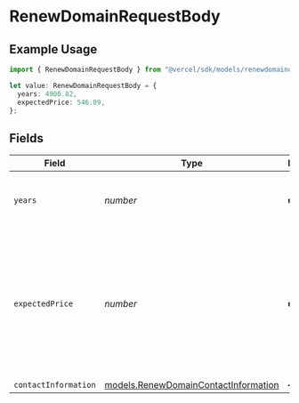 # RenewDomainRequestBody

## Example Usage

```typescript
import { RenewDomainRequestBody } from "@vercel/sdk/models/renewdomainop.js";

let value: RenewDomainRequestBody = {
  years: 4900.82,
  expectedPrice: 546.09,
};
```

## Fields

| Field                                                                                                                                                                                                                          | Type                                                                                                                                                                                                                           | Required                                                                                                                                                                                                                       | Description                                                                                                                                                                                                                    |
| ------------------------------------------------------------------------------------------------------------------------------------------------------------------------------------------------------------------------------ | ------------------------------------------------------------------------------------------------------------------------------------------------------------------------------------------------------------------------------ | ------------------------------------------------------------------------------------------------------------------------------------------------------------------------------------------------------------------------------ | ------------------------------------------------------------------------------------------------------------------------------------------------------------------------------------------------------------------------------ |
| `years`                                                                                                                                                                                                                        | *number*                                                                                                                                                                                                                       | :heavy_check_mark:                                                                                                                                                                                                             | The number of years to renew the domain for.                                                                                                                                                                                   |
| `expectedPrice`                                                                                                                                                                                                                | *number*                                                                                                                                                                                                                       | :heavy_check_mark:                                                                                                                                                                                                             | The expected price for the domain. Use the [Get price data for a domain](https://vercel.com/docs/rest-api/reference/endpoints/domains-registrar/get-price-data-for-a-domain) endpoint to retrieve the price data for a domain. |
| `contactInformation`                                                                                                                                                                                                           | [models.RenewDomainContactInformation](../models/renewdomaincontactinformation.md)                                                                                                                                             | :heavy_minus_sign:                                                                                                                                                                                                             | N/A                                                                                                                                                                                                                            |